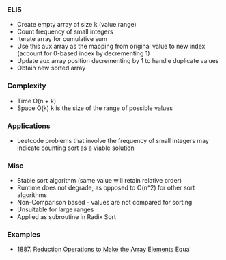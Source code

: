 ### ELI5
- Create empty array of size k (value range)
- Count frequency of small integers
- Iterate array for cumulative sum
- Use this aux array as the mapping from original value to new index (account for 0-based index by decrementing 1)
- Update aux array position decrementing by 1 to handle duplicate values
- Obtain new sorted array

### Complexity
- Time O(n + k)
- Space O(k)
k is the size of the range of possible values

### Applications
- Leetcode problems that involve the frequency of small integers may indicate counting sort as a viable solution

### Misc
- Stable sort algorithm (same value will retain relative order)
- Runtime does not degrade, as opposed to O(n^2) for other sort algorithms
- Non-Comparison based - values are not compared for sorting
- Unsuitable for large ranges 
- Applied as subroutine in Radix Sort

### Examples
- [1887. Reduction Operations to Make the Array Elements Equal](https://leetcode.com/problems/reduction-operations-to-make-the-array-elements-equal/)
